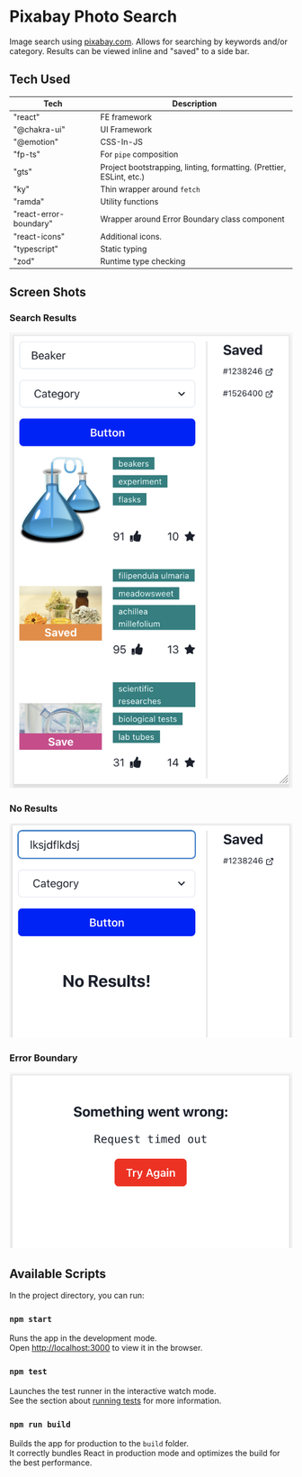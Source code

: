 # Pixabay Photo Search

Image search using [pixabay.com](https://pixabay.com/). Allows for searching by keywords and/or category. Results can be viewed inline and "saved" to a side bar.

## Tech Used

| Tech                   | Description                                                          |
| ---------------------- | -------------------------------------------------------------------- |
| "react"                | FE framework                                                         |
| "@chakra-ui"           | UI Framework                                                         |
| "@emotion"             | CSS-In-JS                                                            |
| "fp-ts"                | For `pipe` composition                                               |
| "gts"                  | Project bootstrapping, linting, formatting. (Prettier, ESLint, etc.) |
| "ky"                   | Thin wrapper around `fetch`                                          |
| "ramda"                | Utility functions                                                    |
| "react-error-boundary" | Wrapper around Error Boundary class component                        |
| "react-icons"          | Additional icons.                                                    |
| "typescript"           | Static typing                                                        |
| "zod"                  | Runtime type checking                                                |

## Screen Shots

### Search Results

![](./docs/results.png)

### No Results

![](./docs/no-results.png)

### Error Boundary

![](./docs/error-boundary.png)

## Available Scripts

In the project directory, you can run:

### `npm start`

Runs the app in the development mode.<br /> Open
[http://localhost:3000](http://localhost:3000) to view it in the browser.

### `npm test`

Launches the test runner in the interactive watch mode.<br /> See the section
about
[running tests](https://facebook.github.io/create-react-app/docs/running-tests)
for more information.

### `npm run build`

Builds the app for production to the `build` folder.<br /> It correctly bundles
React in production mode and optimizes the build for the best performance.
